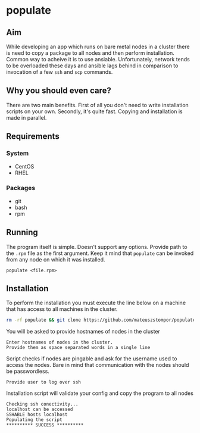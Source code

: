 # populate

## Aim
While developing an app which runs on bare metal nodes in a cluster there is need to copy a package to all nodes and then perform installation. Common way to acheive it is to use ansiable. Unfortunately, network tends to be overloaded these days and ansible lags behind in comparison to invocation of a few `ssh` and `scp` commands.

## Why you should even care?
There are two main benefits. First of all you don't need to write installation scripts on your own. Secondly, it's quite fast. Copying and installation is made in parallel.

## Requirements
### System
* CentOS
* RHEL
### Packages
* git
* bash
* rpm

## Running
The program itself is simple. Doesn't support any options. Provide path to the `.rpm` file as the first argument.
Keep it mind that `populate` can be invoked from any node on which it was installed.
```
populate <file.rpm>
```

## Installation
To perform the installation you must execute the line below on a machine that has access to all machines in the cluster. 

```bash
rm -rf populate && git clone https://github.com/mateuszstompor/populate.git && cd populate && ./install.sh && cd .. && rm -rf ./populate
```

You will be asked to provide hostnames of nodes in the cluster

```
Enter hostnames of nodes in the cluster. 
Provide them as space separated words in a single line
```
Script checks if nodes are pingable and ask for the username used to access the nodes.
Bare in mind that communication with the nodes should be passwordless.

```
Provide user to log over ssh
```
Installation script will validate your config and copy the program to all nodes
```
Checking ssh conectivity...
localhost can be accessed
SSHABLE hosts localhost
Populating the script
********** SUCCESS **********
```

